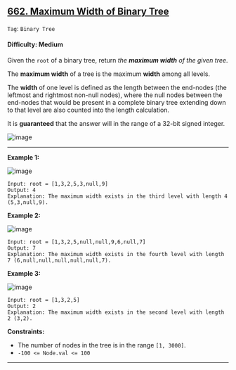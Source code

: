 ## [662. Maximum Width of Binary Tree](https://leetcode.com/problems/maximum-width-of-binary-tree/)

```Tag```: ```Binary Tree```

#### Difficulty: Medium

Given the ```root``` of a binary tree, return _the __maximum width__ of the given tree_.

The __maximum width__ of a tree is the maximum __width__ among all levels.

The __width__ of one level is defined as the length between the end-nodes (the leftmost and rightmost non-null nodes), where the null nodes between the end-nodes that would be present in a complete binary tree extending down to that level are also counted into the length calculation.

It is __guaranteed__ that the answer will in the range of a 32-bit signed integer.

![image](https://user-images.githubusercontent.com/35042430/233257925-a988d83a-f456-4ead-ba8a-1876cb19beb4.png)

---

__Example 1:__

![image](https://assets.leetcode.com/uploads/2021/05/03/width1-tree.jpg)
```
Input: root = [1,3,2,5,3,null,9]
Output: 4
Explanation: The maximum width exists in the third level with length 4 (5,3,null,9).
```

__Example 2:__

![image](https://assets.leetcode.com/uploads/2022/03/14/maximum-width-of-binary-tree-v3.jpg)
```
Input: root = [1,3,2,5,null,null,9,6,null,7]
Output: 7
Explanation: The maximum width exists in the fourth level with length 7 (6,null,null,null,null,null,7).
```

__Example 3:__

![image](https://assets.leetcode.com/uploads/2021/05/03/width3-tree.jpg)
```
Input: root = [1,3,2,5]
Output: 2
Explanation: The maximum width exists in the second level with length 2 (3,2).
```

__Constraints:__

- The number of nodes in the tree is in the range ```[1, 3000]```.
- ```-100 <= Node.val <= 100```

---
